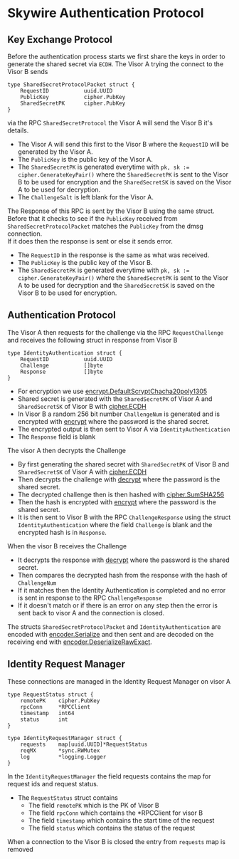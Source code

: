 # Skywire Authentication Protocol

## Key Exchange Protocol

Before the authentication process starts we first share the keys in order to generate the shared secret via `ECDH`.
The Visor A trying the connect to the Visor B sends 
```
type SharedSecretProtocolPacket struct {
    RequestID           uuid.UUID
    PublicKey           cipher.PubKey
    SharedSecretPK      cipher.PubKey
}
```

via the RPC `SharedSecretProtocol` the Visor A will send the Visor B it's details.
- The Visor A will send this first to the Visor B where the `RequestID` will be generated by the Visor A.
- The `PublicKey` is the public key of the Visor A.
- The `SharedSecretPK` is generated everytime with `pk, sk := cipher.GenerateKeyPair()` where the `SharedSecretPK` is sent to the Visor B to be used for encryption and the `SharedSecretSK` is saved on the Visor A to be used for decryption.
- The `ChallengeSalt` is left blank for the Visor A.

The Response of this RPC is sent by the Visor B using the same struct. Before that it checks to see if the `PublicKey` received from `SharedSecretProtocolPacket` matches the `PublicKey` from the dmsg connection.<br>
If it does then the response is sent or else it sends error.
- The `RequestID` in the response is the same as what was received.
- The `PublicKey` is the public key of the Visor B.
- The `SharedSecretPK` is generated everytime with `pk, sk := cipher.GenerateKeyPair()` where the `SharedSecretPK` is sent to the Visor A to be used for decryption and the `SharedSecretSK` is saved on the Visor B to be used for encryption.

## Authentication Protocol

The Visor A then requests for the challenge via the RPC `RequestChallenge` and receives the following struct in response from Visor B
```
type IdentityAuthentication struct {
    RequestID           uuid.UUID
    Challenge           []byte
    Response            []byte
}
```
- For encryption we use [encrypt.DefaultScryptChacha20poly1305](https://github.com/skycoin/skycoin/blob/v0.27.1/src/cipher/encrypt/scrypt_chacha20poly1305.go#L47)
- Shared secret is generated with the `SharedSecretPK` of Visor A and `SharedSecretSK` of Visor B with [cipher.ECDH](https://github.com/skycoin/skycoin/blob/v0.27.1/src/cipher/crypto.go#L282)
- In Visor B a random 256 bit number `ChallengeNum` is generated and is encrypted with [encrypt](https://github.com/skycoin/skycoin/blob/v0.27.1/src/cipher/encrypt/scrypt_chacha20poly1305.go#L77) where the password is the shared secret.
- The encrypted output is then sent to Visor A via `IdentityAuthentication`
- The `Response` field is blank

The visor A then decrypts the Challenge
- By first generating the shared secret with `SharedSecretPK` of Visor B and `SharedSecretSK` of Visor A with [cipher.ECDH](https://github.com/skycoin/skycoin/blob/v0.27.1/src/cipher/crypto.go#L282)
- Then decrypts the challenge with [decrypt](https://github.com/skycoin/skycoin/blob/v0.27.1/src/cipher/encrypt/scrypt_chacha20poly1305.go#L134) where the password is the shared secret.
- The decrypted challenge then is then hashed with [cipher.SumSHA256](https://github.com/skycoin/skycoin/blob/v0.27.1/src/cipher/hash.go#L158)
- Then the hash is encrypted with [encrypt](https://github.com/skycoin/skycoin/blob/v0.27.1/src/cipher/encrypt/scrypt_chacha20poly1305.go#L77) where the password is the shared secret.
- It is then sent to Visor B with the RPC `ChallengeResponse` using the struct `IdentityAuthentication` where the field `Challenge` is blank and the encrypted hash is in `Response`.

When the visor B receives the Challenge
- It decrypts the response with [decrypt](https://github.com/skycoin/skycoin/blob/v0.27.1/src/cipher/encrypt/scrypt_chacha20poly1305.go#L134) where the password is the shared secret.
- Then compares the decrypted hash from the response with the hash of `ChallengeNum`
- If it matches then the Identity Authentication is completed and no error is sent in response to the RPC `ChallengeResponse`
- If it doesn't match or if there is an error on any step then the error is sent back to visor A and the connection is closed.

The structs `SharedSecretProtocolPacket` and `IdentityAuthentication` are encoded with [encoder.Serialize](https://github.com/skycoin/skycoin/blob/v0.27.1/src/cipher/encoder/encoder.go#L290) and then sent and are decoded on the receiving end with [encoder.DeserializeRawExact](https://github.com/skycoin/skycoin/blob/v0.27.1/src/cipher/encoder/encoder.go#L249).

## Identity Request Manager

These connections are managed in the Identity Request Manager on visor A
```
type RequestStatus struct {
    remotePK    cipher.PubKey
	rpcConn     *RPCClient
	timestamp   int64
    status      int
}
```
```
type IdentityRequestManager struct {
	requests    map[uuid.UUID]*RequestStatus
	reqMX       *sync.RWMutex
	log         *logging.Logger
}
```
In the `IdentityRequestManager` the field requests contains the map for request ids and request status.
- The `RequestStatus` struct contains 
    - The field `remotePK` which is the PK of Visor B
    - The field `rpcConn` which contains the *RPCClient for visor B
    - The field `timestamp` which contains the start time of the request
    - The field `status` which contains the status of the request

When a connection to the Visor B is closed the entry from `requests` map is removed